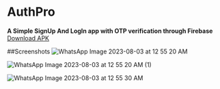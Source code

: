 # AuthPro

<b>A Simple SignUp And LogIn app with OTP verification through Firebase</b></br>
[Download APK](https://github.com/Chetna1112/AuthPro/blob/main/AuthPro.apk)

##Screenshots
![WhatsApp Image 2023-08-03 at 12 55 20 AM](https://github.com/Chetna1112/AuthPro/assets/91779589/95aa4f21-2728-4e3c-a4aa-69a35420a6ba)

![WhatsApp Image 2023-08-03 at 12 55 20 AM (1)](https://github.com/Chetna1112/AuthPro/assets/91779589/c880b315-7140-435e-ae0d-8199727b1fac)

![WhatsApp Image 2023-08-03 at 12 55 30 AM](https://github.com/Chetna1112/AuthPro/assets/91779589/9ff28a52-25cc-4dc6-b546-96b7b1207804)
